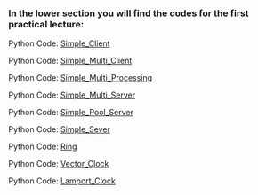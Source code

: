 ### In the lower section you will find the codes for the first practical lecture:

Python Code: [Simple_Client](https://github.com/Soley02/Distributed_Systems_SS20/blob/Documents/simpleclient.py)

Python Code: [Simple_Multi_Client](https://github.com/Soley02/Distributed_Systems_SS20/blob/Documents/simplemulticlient.py)

Python Code: [Simple_Multi_Processing](https://github.com/Soley02/Distributed_Systems_SS20/blob/Documents/simplemultiprocessing.py)

Python Code: [Simple_Multi_Server](https://github.com/Soley02/Distributed_Systems_SS20/blob/Documents/simplemultiserver.py)

Python Code: [Simple_Pool_Server](https://github.com/Soley02/Distributed_Systems_SS20/blob/Documents/simplepoolserver.py)

Python Code: [Simple_Sever](https://github.com/Soley02/Distributed_Systems_SS20/blob/Documents/simpleserver.py)

Python Code: [Ring](https://github.com/Soley02/Distributed_Systems_SS20/blob/Documents/ring.py)

Python Code: [Vector_Clock](https://github.com/Soley02/Distributed_Systems_SS20/blob/Documents/vector_clock.py)

Python Code: [Lamport_Clock](https://github.com/Soley02/Distributed_Systems_SS20/blob/Documents/lamport_clock.py)